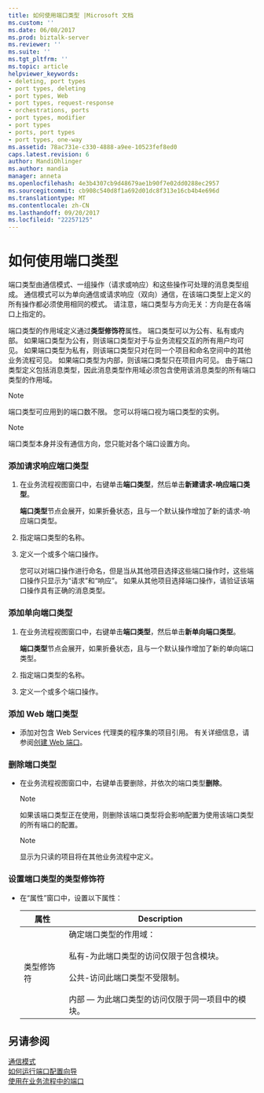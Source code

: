 ```yaml
---
title: 如何使用端口类型 |Microsoft 文档
ms.custom: ''
ms.date: 06/08/2017
ms.prod: biztalk-server
ms.reviewer: ''
ms.suite: ''
ms.tgt_pltfrm: ''
ms.topic: article
helpviewer_keywords:
- deleting, port types
- port types, deleting
- port types, Web
- port types, request-response
- orchestrations, ports
- port types, modifier
- port types
- ports, port types
- port types, one-way
ms.assetid: 78ac731e-c330-4888-a9ee-10523fef8ed0
caps.latest.revision: 6
author: MandiOhlinger
ms.author: mandia
manager: anneta
ms.openlocfilehash: 4e3b4307cb9d48679ae1b90f7e02dd0288ec2957
ms.sourcegitcommit: cb908c540d8f1a692d01dc8f313e16cb4b4e696d
ms.translationtype: MT
ms.contentlocale: zh-CN
ms.lasthandoff: 09/20/2017
ms.locfileid: "22257125"
---
```

# <a name="how-to-work-with-port-types"></a>如何使用端口类型
端口类型由通信模式、一组操作（请求或响应）和这些操作可处理的消息类型组成。 通信模式可以为单向通信或请求响应（双向）通信，在该端口类型上定义的所有操作都必须使用相同的模式。 请注意，端口类型与方向无关：方向是在各端口上指定的。  
  
 端口类型的作用域定义通过**类型修饰符**属性。 端口类型可以为公有、私有或内部。 如果端口类型为公有，则该端口类型对于与业务流程交互的所有用户均可见。 如果端口类型为私有，则该端口类型只对在同一个项目和命名空间中的其他业务流程可见。 如果端口类型为内部，则该端口类型只在项目内可见。 由于端口类型定义包括消息类型，因此消息类型作用域必须包含使用该消息类型的所有端口类型的作用域。  
  
> [!NOTE]
>  端口类型可应用到的端口数不限。 您可以将端口视为端口类型的实例。  
  
> [!NOTE]
>  端口类型本身并没有通信方向，您只能对各个端口设置方向。  
  
### <a name="to-add-a-request-response-port-type"></a>添加请求响应端口类型  
  
1.  在业务流程视图窗口中，右键单击**端口类型**，然后单击**新建请求-响应端口类型**。  
  
     **端口类型**节点会展开，如果折叠状态，且与一个默认操作增加了新的请求-响应端口类型。  
  
2.  指定端口类型的名称。  
  
3.  定义一个或多个端口操作。  
  
     您可以对端口操作进行命名，但是当从其他项目选择这些端口操作时，这些端口操作只显示为“请求”和“响应”。 如果从其他项目选择端口操作，请验证该端口操作具有正确的消息类型。  
  
### <a name="to-add-a-one-way-port-type"></a>添加单向端口类型  
  
1.  在业务流程视图窗口中，右键单击**端口类型**，然后单击**新单向端口类型**。  
  
     **端口类型**节点会展开，如果折叠状态，且与一个默认操作增加了新的单向端口类型。  
  
2.  指定端口类型的名称。  
  
3.  定义一个或多个端口操作。  
  
### <a name="to-add-a-web-port-type"></a>添加 Web 端口类型  
  
-   添加对包含 Web Services 代理类的程序集的项目引用。 有关详细信息，请参阅[创建 Web 端口](../core/creating-web-ports.md)。  
  
### <a name="to-remove-a-port-type"></a>删除端口类型  
  
-   在业务流程视图窗口中，右键单击要删除，并依次的端口类型**删除**。  
  
    > [!NOTE]
    >  如果该端口类型正在使用，则删除该端口类型将会影响配置为使用该端口类型的所有端口的配置。  
  
    > [!NOTE]
    >  显示为只读的项目将在其他业务流程中定义。  
  
### <a name="to-set-the-type-modifier-for-a-port-type"></a>设置端口类型的类型修饰符  
  
-   在“属性”窗口中，设置以下属性：  
  
    |属性|Description|  
    |--------------|-----------------|  
    |类型修饰符|确定端口类型的作用域：<br /><br /> 私有-为此端口类型的访问仅限于包含模块。<br /><br /> 公共-访问此端口类型不受限制。<br /><br /> 内部 — 为此端口类型的访问仅限于同一项目中的模块。|  
  
## <a name="see-also"></a>另请参阅  
 [通信模式](../core/communication-pattern.md)   
 [如何运行端口配置向导](../core/how-to-run-the-port-configuration-wizard.md)   
 [使用在业务流程中的端口](../core/using-ports-in-orchestrations.md)